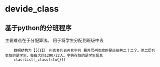 # devide_class
基于python的分班程序
-----------------
主要难点在于分配算法。
用于将学生分配到班级中去

        数据结构为【【{}】】 列表套列表再套字典 最外层列表放的是班级共二十二个。第二层列表放的是学生，每班大约1200/22人。字典存放的是学生信息
        classList[_class[stu{}]]
